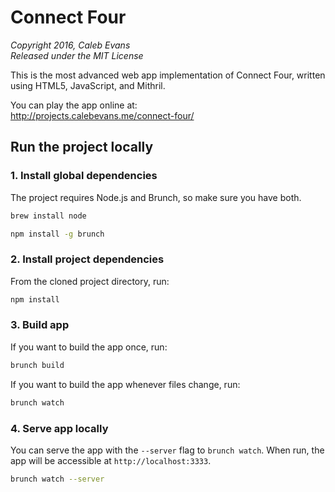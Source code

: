 # Connect Four

*Copyright 2016, Caleb Evans*  
*Released under the MIT License*

This is the most advanced web app implementation of Connect Four, written using
HTML5, JavaScript, and Mithril.

You can play the app online at:  
http://projects.calebevans.me/connect-four/

## Run the project locally

### 1. Install global dependencies

The project requires Node.js and Brunch, so make sure you have both.

```bash
brew install node
```

```bash
npm install -g brunch
```

### 2. Install project dependencies

From the cloned project directory, run:

```bash
npm install
```

### 3. Build app

If you want to build the app once, run:

```bash
brunch build
```

If you want to build the app whenever files change, run:

```bash
brunch watch
```

### 4. Serve app locally

You can serve the app with the `--server` flag to `brunch watch`. When run, the
app will be accessible at `http://localhost:3333`.

```bash
brunch watch --server
```
